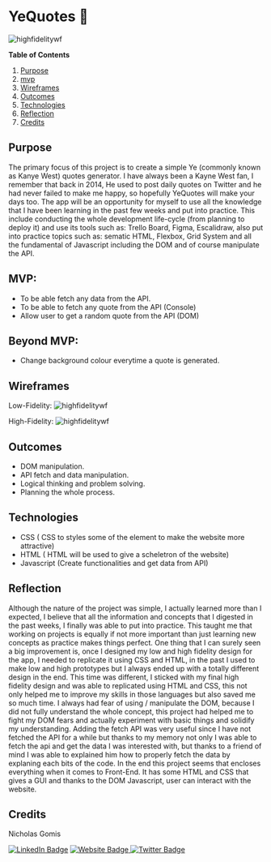 # YeQuotes 🎲

<img src="https://i.ibb.co/QJGjy8V/Clean-Shot-2022-08-20-at-17-04-27-2x.png" alt="highfidelitywf"/>


**Table of Contents**
1. [Purpose](#{Purpose}) 
2. [mvp](#{Mvp})
2. [Wireframes](#{Wireframes})
3. [Outcomes](#{Outcomes})
4. [Technologies](#{Technologies})
5. [Reflection](#{Reflection})
6. [Credits](#{Credits})



## Purpose

The primary focus of this project is to create a simple Ye (commonly known as Kanye West) quotes generator. I have always been a Kayne West fan, I remember that back in 2014, He used to post daily quotes on Twitter and he had never failed to make me happy, so hopefully YeQuotes will make your days too.
The app will be an opportunity for myself to use all the knowledge that I have been learning in the past few weeks and put into practice. This include conducting the whole development life-cycle (from planning to deploy it) and use its tools such as: Trello Board, Figma, Escalidraw, also put into practice topics such as: sematic HTML, Flexbox, Grid System and all the fundamental of Javascript including the DOM and of course manipulate the API. 


## MVP:
- To be able fetch any data from the API.
- To be able to fetch  any quote from the API (Console)
- Allow user to get a random quote from the API (DOM)


## Beyond MVP:
- Change background colour everytime a quote is generated.

## Wireframes
Low-Fidelity:
<img src="https://i.ibb.co/gZcpNHy/Clean-Shot-2022-08-20-at-13-13-50-2x.png" alt="highfidelitywf"/>




High-Fidelity:
<img src="https://i.ibb.co/kg1CgZk/Clean-Shot-2022-08-29-at-19-10-59-2x.png" alt="highfidelitywf"/>



## Outcomes


- DOM manipulation.
- API fetch and data manipulation.
- Logical thinking and problem solving.
- Planning the whole process.



## Technologies

- CSS ( CSS to styles some of the element to make the website more attractive)
- HTML ( HTML  will be used to give a scheletron of the website)
- Javascript (Create functionalities and get data from API)


## Reflection

Although the nature of the project was simple, I actually learned more than I expected, I believe that all the information and concepts that I digested  in the past weeks, I finally was able to put into practice. This taught me that working on projects is equally if not more important than just learning new concepts as practice makes things perfect. One thing that I can surely seen a big improvement is, once I designed my low and high fidelity design for the app, I needed to replicate it using CSS and HTML, in the past I used to make low and high prototypes but I always ended up with a totally different design in the end. This time was different, I sticked with my final high fidelity design and was able to replicated using HTML and CSS, this not only helped me to improve my skills in those languages but also saved me so much time. 
I always had fear of using / manipulate the DOM, because I did not fully understand the whole concept, this project had helped me to fight my DOM fears and actually experiment with basic things and solidify my understanding. Adding the fetch API was very useful since I have not fetched the API for a while but thanks to my memory not only I was able to fetch the api and get the data I was interested with, but thanks to a friend of mind I was able to explained him how to properly fetch the data by explaning each bits of the code.
In the end this project seems that encloses everything when it comes to Front-End. It has some  HTML and CSS that gives a GUI and thanks to the DOM Javascript, user can interact with the website.



## Credits
Nicholas Gomis

<p align="left">
  <a href="https://www.linkedin.com/in/nicholasgomis/">
    <img src="https://img.shields.io/badge/LinkedIn-blue?style=for-the-badge&logo=linkedin&logoColor=white" alt="LinkedIn Badge"></a>
  <a href="https://portfolio-nicholasgomis.vercel.app">
    <img src="https://img.shields.io/badge/Website-3b5998?style=for-the-badge&logo=google-chrome&logoColor=white" alt="Website Badge"/>
  </a>
  <a href="https://twitter.com/nicholasgomis">
    <img src="https://img.shields.io/badge/Twitter-blue?style=for-the-badge&logo=twitter&logoColor=white" alt="Twitter Badge"/>
  </a>
</p>
</br>
